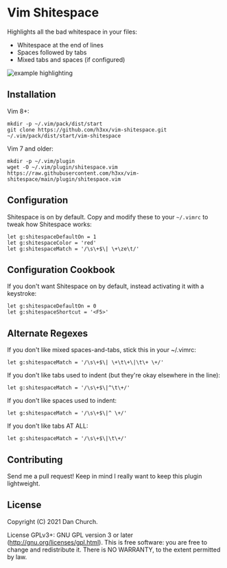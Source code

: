 # Vim Shitespace

Highlights all the bad whitespace in your files:

- Whitespace at the end of lines
- Spaces followed by tabs
- Mixed tabs and spaces (if configured)

![example highlighting](../images/example.png)

## Installation

Vim 8+:

    mkdir -p ~/.vim/pack/dist/start
    git clone https://github.com/h3xx/vim-shitespace.git ~/.vim/pack/dist/start/vim-shitespace

Vim 7 and older:

    mkdir -p ~/.vim/plugin
    wget -O ~/.vim/plugin/shitespace.vim https://raw.githubusercontent.com/h3xx/vim-shitespace/main/plugin/shitespace.vim

## Configuration

Shitespace is on by default. Copy and modify these to your `~/.vimrc` to tweak
how Shitespace works:

    let g:shitespaceDefaultOn = 1
    let g:shitespaceColor = 'red'
    let g:shitespaceMatch = '/\s\+$\| \+\ze\t/'

## Configuration Cookbook

If you don't want Shitespace on by default, instead activating it with a
keystroke:

    let g:shitespaceDefaultOn = 0
    let g:shitespaceShortcut = '<F5>'

## Alternate Regexes

If you don't like mixed spaces-and-tabs, stick this in your ~/.vimrc:

    let g:shitespaceMatch = '/\s\+$\| \+\t\+\|\t\+ \+/'

If you don't like tabs used to indent (but they're okay elsewhere in the line):

    let g:shitespaceMatch = '/\s\+$\|^\t\+/'

If you don't like spaces used to indent:

    let g:shitespaceMatch = '/\s\+$\|^ \+/'

If you don't like tabs AT ALL:

    let g:shitespaceMatch = '/\s\+$\|\t\+/'

## Contributing

Send me a pull request! Keep in mind I really want to keep this plugin
lightweight.

## License

Copyright (C) 2021 Dan Church.

License GPLv3+: GNU GPL version 3 or later (http://gnu.org/licenses/gpl.html).
This is free software: you are free to change and redistribute it. There is NO
WARRANTY, to the extent permitted by law.

